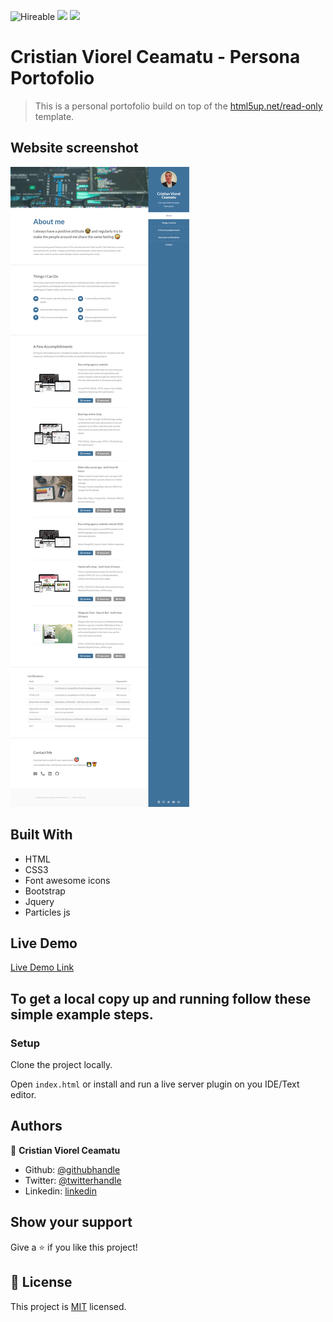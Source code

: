 ![Hireable](https://img.shields.io/badge/Hireable-yes-success) ![](https://img.shields.io/badge/Mobile--responsive-yes-green) ![](https://img.shields.io/badge/-Microverse%20projects-blueviolet)

# Cristian Viorel Ceamatu - Persona Portofolio

> This is a personal portofolio build on top of the [html5up.net/read-only](https://html5up.net/read-only) template.

## Website screenshot

![screenshot](.github/app-screenshot2.png)

## Built With

- HTML
- CSS3
- Font awesome icons
- Bootstrap
- Jquery
- Particles js

## Live Demo

[Live Demo Link](https://zingy-gnome-d32574.netlify.app/)

## To get a local copy up and running follow these simple example steps.

### Setup

Clone the project locally.

Open `index.html` or install and run a live server plugin on you IDE/Text editor.

## Authors

👤 **Cristian Viorel Ceamatu**

- Github: [@githubhandle](https://github.com/cristianCeamatu)
- Twitter: [@twitterhandle](https://twitter.com/CristianCeamatu)
- Linkedin: [linkedin](https://www.linkedin.com/in/ceamatu-cristian/)

## Show your support

Give a ⭐️ if you like this project!

## 📝 License

This project is [MIT](lic.url) licensed.
